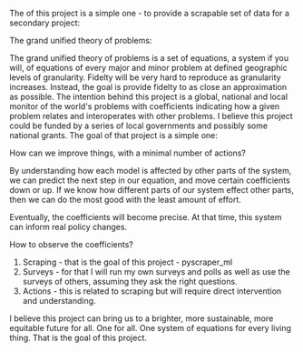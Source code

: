 The of this project is a simple one - to provide a scrapable set of data for a secondary project:

The grand unified theory of problems:

The grand unified theory of problems is a set of equations, a system if you will, of equations of every major and minor problem at defined geographic levels of granularity.  Fidelty will be very hard to reproduce as granularity increases.  Instead, the goal is provide fidelty to as close an approximation as possible.  The intention behind this project is a global, national and local monitor of the world's problems with coefficients indicating how a given problem relates and interoperates with other problems.  I believe this project could be funded by a series of local governments and possibly some national grants.  The goal of that project is a simple one:

How can we improve things, with a minimal number of actions?

By understanding how each model is affected by other parts of the system, we can predict the next step in our equation, and move certain coefficients down or up.  If we know how different parts of our system effect other parts, then we can do the most good with the least amount of effort.

Eventually, the coefficients will become precise.  At that time, this system can inform real policy changes.

How to observe the coefficients?

1. Scraping - that is the goal of this project - pyscraper_ml
2. Surveys - for that I will run my own surveys and polls as well as use the surveys of others, assuming they ask the right questions.
3. Actions - this is related to scraping but will require direct intervention and understanding.

I believe this project can bring us to a brighter, more sustainable, more equitable future for all.  One for all.  One system of equations for every living thing.  That is the goal of this project. 